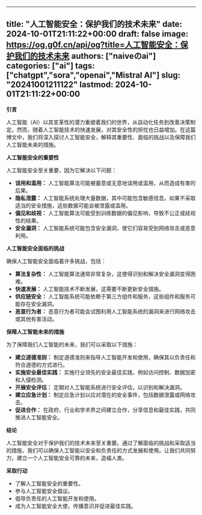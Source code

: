 
---
title: "人工智能安全：保护我们的技术未来"
date: 2024-10-01T21:11:22+00:00
draft: false
image: https://og.g0f.cn/api/og?title=人工智能安全：保护我们的技术未来
authors: ["naiveのai"]
categories: ["ai"]
tags: ["chatgpt","sora","openai","Mistral AI"]
slug: "20241001211122"
lastmod: 2024-10-01T21:11:22+00:00
---
**引言**

人工智能（AI）以其变革性的潜力重塑着我们的世界，从自动化任务到改善决策制定。然而，随着人工智能技术的快速发展，对其安全性的担忧也日益增加。在这篇博文中，我们将深入探讨人工智能安全，解释其重要性、面临的挑战以及保障我们人工智能未来的措施。

**人工智能安全的重要性**

人工智能安全至关重要，因为它解决以下问题：

* **误用和滥用：** 人工智能算法可能被蓄意或无意地误用或滥用，从而造成有害的后果。
* **隐私泄露：** 人工智能系统处理大量数据，其中可能包含敏感信息。如果不采取适当的安全措施，这些数据可能会被泄露或滥用。
* **偏见和歧视：** 人工智能算法可能受到训练数据的偏见影响，导致不公正或歧视性的结果。
* **安全漏洞：** 人工智能系统可能包含安全漏洞，使它们容易受到网络攻击或恶意利用。

**人工智能安全面临的挑战**

确保人工智能安全面临着许多挑战，包括：

* **算法复杂性：** 人工智能算法通常非常复杂，这使得识别和解决安全漏洞变得困难。
* **快速发展：** 人工智能技术不断发展，这需要不断更新安全措施。
* **供应链安全：** 人工智能系统可能依赖于第三方组件和服务，这些组件和服务可能存在安全漏洞。
* **恶意行为者：** 恶意行为者可能会试图利用人工智能系统的漏洞来进行网络攻击或其他有害活动。

**保障人工智能未来的措施**

为了保障我们人工智能的未来，我们可以采取以下措施：

* **建立道德准则：** 制定道德准则来指导人工智能开发和使用，确保其以负责任和符合道德的方式进行。
* **实施安全最佳实践：** 实施行业领先的安全最佳实践，例如访问控制、数据加密和入侵检测。
* **开展安全评估：** 定期对人工智能系统进行安全评估，以识别和解决漏洞。
* **建立应急计划：** 制定应急计划以应对潜在的安全事件，包括数据泄露或网络攻击。
* **促进合作：** 在政府、行业和学术界之间建立合作，分享信息和最佳实践，共同推进人工智能安全。

**结论**

人工智能安全对于保护我们的技术未来至关重要。通过了解面临的挑战和采取适当的措施，我们可以确保人工智能以安全和负责任的方式发展和使用。让我们共同努力，建立一个人工智能安全可靠的未来，造福人类。

**采取行动**

* 了解人工智能安全的重要性。
* 参与人工智能安全倡议。
* 倡导负责任的人工智能开发和使用。
* 成为人工智能安全大使，传播意识并促进最佳实践。